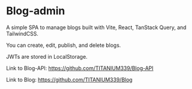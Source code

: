 # Blog-admin

A simple SPA to manage blogs built with Vite, React, TanStack Query, and TailwindCSS.

You can create, edit, publish, and delete blogs.

JWTs are stored in LocalStorage.

Link to Blog-API: https://github.com/TITANIUM339/Blog-API

Link to Blog: https://github.com/TITANIUM339/Blog
